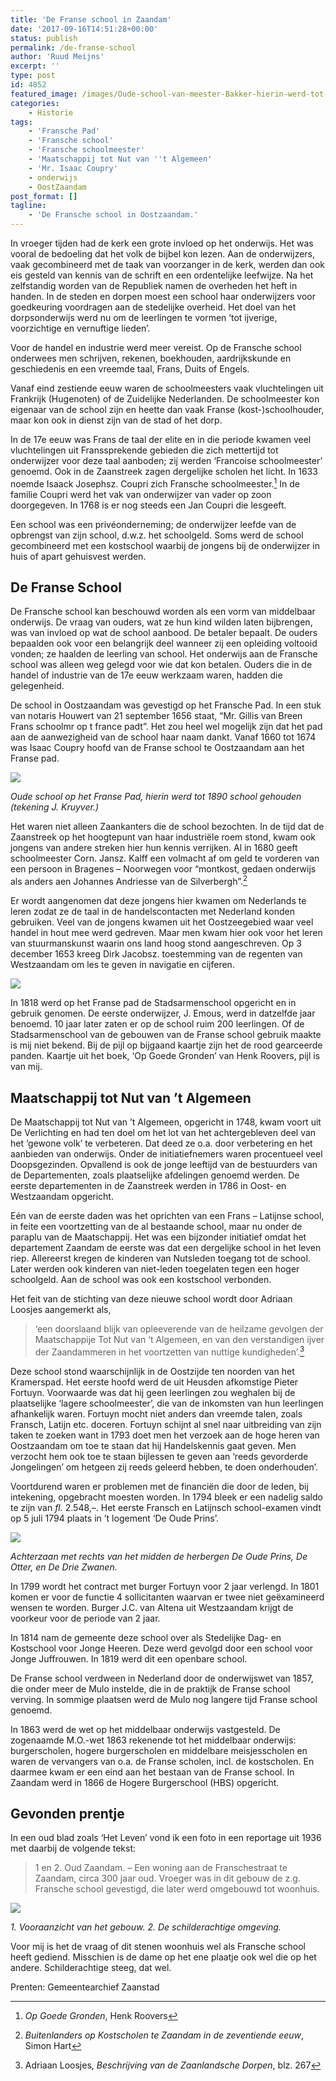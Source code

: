 ```yaml
---
title: 'De Franse school in Zaandam'
date: '2017-09-16T14:51:28+00:00'
status: publish
permalink: /de-franse-school
author: 'Ruud Meijns'
excerpt: ''
type: post
id: 4852
featured_image: /images/Oude-school-van-meester-Bakker-hierin-werd-tot-1890-school-gehouden-Franse-Pad-2.jpg
categories:
    - Historie
tags:
    - 'Fransche Pad'
    - 'Fransche school'
    - 'Fransche schoolmeester'
    - 'Maatschappij tot Nut van ''t Algemeen'
    - 'Mr. Isaac Coupry'
    - onderwijs
    - OostZaandam
post_format: []
tagline:
    - 'De Fransche school in Oostzaandam.'
---
```

In vroeger tijden had de kerk een grote invloed op het onderwijs. Het was vooral de bedoeling dat het volk de bijbel kon lezen. Aan de onderwijzers, vaak gecombineerd met de taak van voorzanger in de kerk, werden dan ook eis gesteld van kennis van de schrift en een ordentelijke leefwijze. Na het zelfstandig worden van de Republiek namen de overheden het heft in handen. In de steden en dorpen moest een school haar onderwijzers voor goedkeuring voordragen aan de stedelijke overheid. Het doel van het dorpsonderwijs werd nu om de leerlingen te vormen ‘tot ijverige, voorzichtige en vernuftige lieden’.

Voor de handel en industrie werd meer vereist. Op de Fransche school onderwees men schrijven, rekenen, boekhouden, aardrijkskunde en geschiedenis en een vreemde taal, Frans, Duits of Engels.

Vanaf eind zestiende eeuw waren de schoolmeesters vaak vluchtelingen uit Frankrijk (Hugenoten) of de Zuidelijke Nederlanden. De schoolmeester kon eigenaar van de school zijn en heette dan vaak Franse (kost-)schoolhouder, maar kon ook in dienst zijn van de stad of het dorp.

In de 17e eeuw was Frans de taal der elite en in die periode kwamen veel vluchtelingen uit Franssprekende gebieden die zich mettertijd tot onderwijzer voor deze taal aanboden; zij werden ‘Francoise schoolmeester’ genoemd. Ook in de Zaanstreek zagen dergelijke scholen het licht. In 1633 noemde Isaack Josephsz. Coupri zich Fransche schoolmeester.[^1] In de familie Coupri werd het vak van onderwijzer van vader op zoon doorgegeven. In 1768 is er nog steeds een Jan Coupri die lesgeeft.

Een school was een privéonderneming; de onderwijzer leefde van de opbrengst van zijn school, d.w.z. het schoolgeld. Soms werd de school gecombineerd met een kostschool waarbij de jongens bij de onderwijzer in huis of apart gehuisvest werden.

## De Franse School

De Fransche school kan beschouwd worden als een vorm van middelbaar onderwijs. De vraag van ouders, wat ze hun kind wilden laten bijbrengen, was van invloed op wat de school aanbood. De betaler bepaalt. De ouders bepaalden ook voor een belangrijk deel wanneer zij een opleiding voltooid vonden; ze haalden de leerling van school. Het onderwijs aan de Fransche school was alleen weg gelegd voor wie dat kon betalen. Ouders die in de handel of industrie van de 17e eeuw werkzaam waren, hadden die gelegenheid.

De school in Oostzaandam was gevestigd op het Fransche Pad. In een stuk van notaris Houwert van 21 september 1656 staat, “Mr. Gillis van Breen Frans schoolmr op t france padt”. Het zou heel wel mogelijk zijn dat het pad aan de aanwezigheid van de school haar naam dankt. Vanaf 1660 tot 1674 was Isaac Coupry hoofd van de Franse school te Oostzaandam aan het Franse pad.

![](/images/Franse-school-Franse-Pad.jpg)

*Oude school op het Franse Pad, hierin werd tot 1890 school gehouden (tekening J. Kruyver.)*

Het waren niet alleen Zaankanters die de school bezochten. In de tijd dat de Zaanstreek op het hoogtepunt van haar industriële roem stond, kwam ook jongens van andere streken hier hun kennis verrijken. Al in 1680 geeft schoolmeester Corn. Jansz. Kalff een volmacht af om geld te vorderen van een persoon in Bragenes – Noorwegen voor “montkost, gedaen onderwijs als anders aen Johannes Andriesse van de Silverbergh”.[^2]

Er wordt aangenomen dat deze jongens hier kwamen om Nederlands te leren zodat ze de taal in de handelscontacten met Nederland konden gebruiken. Veel van de jongens kwamen uit het Oostzeegebied waar veel handel in hout mee werd gedreven. Maar men kwam hier ook voor het leren van stuurmanskunst waarin ons land hoog stond aangeschreven. Op 3 december 1653 kreeg Dirk Jacobsz. toestemming van de regenten van Westzaandam om les te geven in navigatie en cijferen.

![](/images/Franse-school-pad-met-pijl.jpg)

In 1818 werd op het Franse pad de Stadsarmenschool opgericht en in gebruik genomen. De eerste onderwijzer, J. Emous, werd in datzelfde jaar benoemd. 10 jaar later zaten er op de school ruim 200 leerlingen. Of de Stadsarmenschool van de gebouwen van de Franse school gebruik maakte is mij niet bekend. Bij de pijl op bijgaand kaartje zijn het de rood gearceerde panden. Kaartje uit het boek, ‘Op Goede Gronden’ van Henk Roovers, pijl is van mij.

## Maatschappij tot Nut van ’t Algemeen

De Maatschappij tot Nut van ’t Algemeen, opgericht in 1748, kwam voort uit De Verlichting en had ten doel om het lot van het achtergebleven deel van het ‘gewone volk’ te verbeteren. Dat deed ze o.a. door verbetering en het aanbieden van onderwijs. Onder de initiatiefnemers waren procentueel veel Doopsgezinden. Opvallend is ook de jonge leeftijd van de bestuurders van de Departementen, zoals plaatselijke afdelingen genoemd werden. De eerste departementen in de Zaanstreek werden in 1786 in Oost- en Westzaandam opgericht.

Eén van de eerste daden was het oprichten van een Frans – Latijnse school, in feite een voortzetting van de al bestaande school, maar nu onder de paraplu van de Maatschappij. Het was een bijzonder initiatief omdat het departement Zaandam de eerste was dat een dergelijke school in het leven riep. Allereerst kregen de kinderen van Nutsleden toegang tot de school. Later werden ook kinderen van niet-leden toegelaten tegen een hoger schoolgeld. Aan de school was ook een kostschool verbonden.

Het feit van de stichting van deze nieuwe school wordt door Adriaan Loosjes aangemerkt als, 

> ‘een doorslaand blijk van opleeverende van de heilzame gevolgen der Maatschappije Tot Nut van ‘t Algemeen, en van den verstandigen ijver der Zaandammeren in het voortzetten van nuttige kundigheden’.[^3]

Deze school stond waarschijnlijk in de Oostzijde ten noorden van het Kramerspad. Het eerste hoofd werd de uit Heusden afkomstige Pieter Fortuyn. Voorwaarde was dat hij geen leerlingen zou weghalen bij de plaatselijke ‘lagere schoolmeester’, die van de inkomsten van hun leerlingen afhankelijk waren. Fortuyn mocht niet anders dan vreemde talen, zoals Fransch, Latijn etc. doceren. Fortuyn schijnt al snel naar uitbreiding van zijn taken te zoeken want in 1793 doet men het verzoek aan de hoge heren van Oostzaandam om toe te staan dat hij Handelskennis gaat geven. Men verzocht hem ook toe te staan bijlessen te geven aan ‘reeds gevorderde Jongelingen’ om hetgeen zij reeds geleerd hebben, te doen onderhouden’.

Voortdurend waren er problemen met de financiën die door de leden, bij intekening, opgebracht moesten worden. In 1794 bleek er een nadelig saldo te zijn van *fl.* 2.548,–. Het eerste Fransch en Latijnsch school-examen vindt op 5 juli 1794 plaats in ’t logement ‘De Oude Prins’.

![](/images/Franse-School-Oude-Prins.jpg)

*Achterzaan met rechts van het midden de herbergen De Oude Prins, De Otter, en De Drie Zwanen.*

In 1799 wordt het contract met burger Fortuyn voor 2 jaar verlengd. In 1801 komen er voor de functie 4 sollicitanten waarvan er twee niet geëxamineerd wensen te worden. Burger J.C. van Altena uit Westzaandam krijgt de voorkeur voor de periode van 2 jaar.

In 1814 nam de gemeente deze school over als Stedelijke Dag- en Kostschool voor Jonge Heeren. Deze werd gevolgd door een school voor Jonge Juffrouwen. In 1819 werd dit een openbare school.

De Franse school verdween in Nederland door de onderwijswet van 1857, die onder meer de Mulo instelde, die in de praktijk de Franse school verving. In sommige plaatsen werd de Mulo nog langere tijd Franse school genoemd.

In 1863 werd de wet op het middelbaar onderwijs vastgesteld. De zogenaamde M.O.-wet 1863 rekenende tot het middelbaar onderwijs: burgerscholen, hogere burgerscholen en middelbare meisjesscholen en waren de vervangers van o.a. de Franse scholen, incl. de kostscholen. En daarmee kwam er een eind aan het bestaan van de Franse school. In Zaandam werd in 1866 de Hogere Burgerschool (HBS) opgericht.

## Gevonden prentje

In een oud blad zoals ‘Het Leven’ vond ik een foto in een reportage uit 1936 met daarbij de volgende tekst:

> 1 en 2. Oud Zaandam. – Een woning aan de Franschestraat te Zaandam, circa 300 jaar oud. Vroeger was in dit gebouw de z.g. Fransche school gevestigd, die later werd omgebouwd tot woonhuis.

![](/images/Fransche-school_1936-09-09_0013a.jpg)

*1. Vooraanzicht van het gebouw. 2. De schilderachtige omgeving.*

Voor mij is het de vraag of dit stenen woonhuis wel als Fransche school heeft gediend. Misschien is de dame op het ene plaatje ook wel die op het andere. Schilderachtige steeg, dat wel.

Prenten: Gemeentearchief Zaanstad

[^1]: *Op Goede Gronden*, Henk Roovers
[^2]: *Buitenlanders op Kostscholen te Zaandam in de zeventiende eeuw*, Simon Hart
[^3]: Adriaan Loosjes, *Beschrijving van de Zaanlandsche Dorpen*, blz. 267